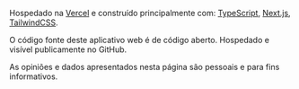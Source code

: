 Hospedado na [Vercel](https://vercel.com) e construído principalmente com: [TypeScript](https://www.typescriptlang.org), [Next.js](https://nextjs.org), [TailwindCSS](https://tailwindcss.com).

O código fonte deste aplicativo web é de código aberto. Hospedado e visível publicamente no GitHub.

As opiniões e dados apresentados nesta página são pessoais e para fins informativos.
